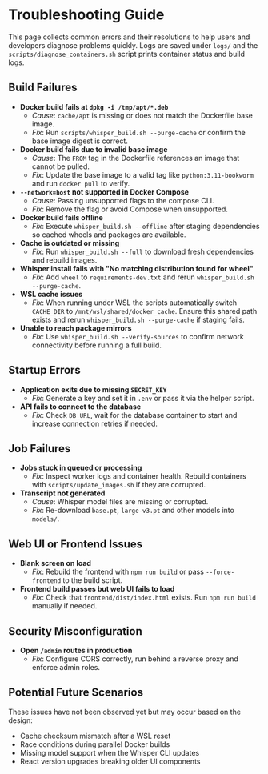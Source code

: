 # Troubleshooting Guide

This page collects common errors and their resolutions to help users and
developers diagnose problems quickly. Logs are saved under `logs/` and the
`scripts/diagnose_containers.sh` script prints container status and build logs.

## Build Failures

- **Docker build fails at `dpkg -i /tmp/apt/*.deb`**
  - *Cause*: `cache/apt` is missing or does not match the Dockerfile base image.
  - *Fix*: Run `scripts/whisper_build.sh --purge-cache` or confirm the base image
    digest is correct.
- **Docker build fails due to invalid base image**
  - *Cause*: The `FROM` tag in the Dockerfile references an image that cannot be pulled.
  - *Fix*: Update the base image to a valid tag like `python:3.11-bookworm` and run `docker pull` to verify.
- **`--network=host` not supported in Docker Compose**
  - *Cause*: Passing unsupported flags to the compose CLI.
  - *Fix*: Remove the flag or avoid Compose when unsupported.
- **Docker build fails offline**
  - *Fix*: Execute `whisper_build.sh --offline` after staging dependencies so cached wheels and packages are available.
- **Cache is outdated or missing**
  - *Fix*: Run `whisper_build.sh --full` to download fresh dependencies and rebuild images.
- **Whisper install fails with "No matching distribution found for wheel"**
  - *Fix*: Add `wheel` to `requirements-dev.txt` and rerun `whisper_build.sh --purge-cache`.
- **WSL cache issues**
  - *Fix*: When running under WSL the scripts automatically switch `CACHE_DIR`
    to `/mnt/wsl/shared/docker_cache`. Ensure this shared path exists and
    rerun `whisper_build.sh --purge-cache` if staging fails.<!-- # Codex: warns user when WSL override triggers -->
- **Unable to reach package mirrors**
  - *Fix*: Use `whisper_build.sh --verify-sources` to confirm network connectivity before running a full build.

## Startup Errors

- **Application exits due to missing `SECRET_KEY`**
  - *Fix*: Generate a key and set it in `.env` or pass it via the helper script.
- **API fails to connect to the database**
  - *Fix*: Check `DB_URL`, wait for the database container to start and
    increase connection retries if needed.

## Job Failures

- **Jobs stuck in queued or processing**
  - *Fix*: Inspect worker logs and container health. Rebuild containers with
    `scripts/update_images.sh` if they are corrupted.
- **Transcript not generated**
  - *Cause*: Whisper model files are missing or corrupted.
  - *Fix*: Re-download `base.pt`, `large-v3.pt` and other models into `models/`.

## Web UI or Frontend Issues

- **Blank screen on load**
  - *Fix*: Rebuild the frontend with `npm run build` or pass `--force-frontend`
    to the build script.
- **Frontend build passes but web UI fails to load**
  - *Fix*: Check that `frontend/dist/index.html` exists. Run `npm run build` manually if needed.

## Security Misconfiguration

- **Open `/admin` routes in production**
  - *Fix*: Configure CORS correctly, run behind a reverse proxy and enforce
    admin roles.

## Potential Future Scenarios

These issues have not been observed yet but may occur based on the design:

- Cache checksum mismatch after a WSL reset
- Race conditions during parallel Docker builds
- Missing model support when the Whisper CLI updates
- React version upgrades breaking older UI components
